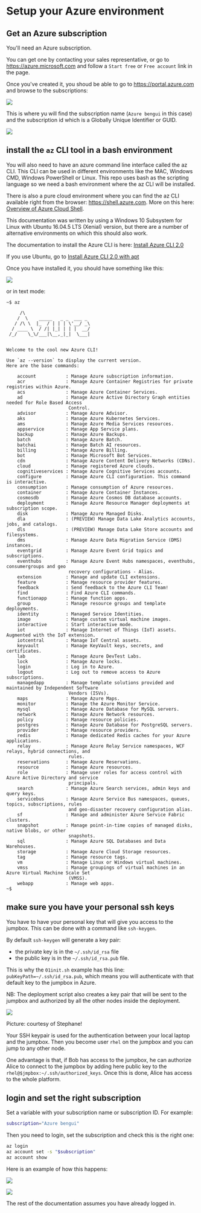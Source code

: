 # Setup your Azure environment

## Get an Azure subscription

You'll need an Azure subscription. 

You can get one by contacting your sales representative, or go to <https://azure.microsoft.com> and follow a `Start free` or `Free account` link in the page. 

Once you've created it, you shoud be able to go to <https://portal.azure.com> and browse to the subscriptions:

![](img/azure001.png)

This is where yu will find the subscription name (`Azure bengui` in this case) and the subscription id which is a Globally Unique Identifier or GUID.

![](img/azure002.png)


## install the `az` CLI tool in a bash environment

You will also need to have an azure command line interface called the az CLI. This CLI can be used in different environments like the MAC, Windows CMD, Windows PowerShell or Linux. This repo uses bash as the scripting language so we need a bash environment where the az CLI will be installed. 

There is also a pure cloud environment where you can find the az CLI available right from the browser: <https://shell.azure.com>. More on this here: [Overview of Azure Cloud Shell](https://docs.microsoft.com/en-us/azure/cloud-shell/overview).

This documentation was written by using a Windows 10 Subsystem for Linux with Ubuntu 16.04.5 LTS (Xenial) version, but there are a number of alternative environments on which this should also work. 

The documentation to install the Azure CLI is here: [Install Azure CLI 2.0](https://docs.microsoft.com/en-us/cli/azure/install-azure-cli?view=azure-cli-latest)

If you use Ubuntu, go to [Install Azure CLI 2.0 with apt](https://docs.microsoft.com/en-us/cli/azure/install-azure-cli-apt?view=azure-cli-latest)

Once you have installed it, you should have something like this:

![](img/azure003.png)


or in text mode:

```
~$ az

     /\
    /  \    _____   _ _  ___ _
   / /\ \  |_  / | | | \'__/ _\
  / ____ \  / /| |_| | | |  __/
 /_/    \_\/___|\__,_|_|  \___|


Welcome to the cool new Azure CLI!

Use `az --version` to display the current version.
Here are the base commands:

    account           : Manage Azure subscription information.
    acr               : Manage Azure Container Registries for private registries within Azure.
    acs               : Manage Azure Container Services.
    ad                : Manage Azure Active Directory Graph entities needed for Role Based Access
                       Control.
    advisor           : Manage Azure Advisor.
    aks               : Manage Azure Kubernetes Services.
    ams               : Manage Azure Media Services resources.
    appservice        : Manage App Service plans.
    backup            : Manage Azure Backups.
    batch             : Manage Azure Batch.
    batchai           : Manage Batch AI resources.
    billing           : Manage Azure Billing.
    bot               : Manage Microsoft Bot Services.
    cdn               : Manage Azure Content Delivery Networks (CDNs).
    cloud             : Manage registered Azure clouds.
    cognitiveservices : Manage Azure Cognitive Services accounts.
    configure         : Manage Azure CLI configuration. This command is interactive.
    consumption       : Manage consumption of Azure resources.
    container         : Manage Azure Container Instances.
    cosmosdb          : Manage Azure Cosmos DB database accounts.
    deployment        : Manage Azure Resource Manager deployments at subscription scope.
    disk              : Manage Azure Managed Disks.
    dla               : (PREVIEW) Manage Data Lake Analytics accounts, jobs, and catalogs.
    dls               : (PREVIEW) Manage Data Lake Store accounts and filesystems.
    dms               : Manage Azure Data Migration Service (DMS) instances.
    eventgrid         : Manage Azure Event Grid topics and subscriptions.
    eventhubs         : Manage Azure Event Hubs namespaces, eventhubs, consumergroups and geo
                       recovery configurations - Alias.
    extension         : Manage and update CLI extensions.
    feature           : Manage resource provider features.
    feedback          : Send feedback to the Azure CLI Team!
    find              : Find Azure CLI commands.
    functionapp       : Manage function apps.
    group             : Manage resource groups and template deployments.
    identity          : Managed Service Identities.
    image             : Manage custom virtual machine images.
    interactive       : Start interactive mode.
    iot               : Manage Internet of Things (IoT) assets. Augmented with the IoT extension.
    iotcentral        : Manage IoT Central assets.
    keyvault          : Manage KeyVault keys, secrets, and certificates.
    lab               : Manage Azure DevTest Labs.
    lock              : Manage Azure locks.
    login             : Log in to Azure.
    logout            : Log out to remove access to Azure subscriptions.
    managedapp        : Manage template solutions provided and maintained by Independent Software
                       Vendors (ISVs).
    maps              : Manage Azure Maps.
    monitor           : Manage the Azure Monitor Service.
    mysql             : Manage Azure Database for MySQL servers.
    network           : Manage Azure Network resources.
    policy            : Manage resource policies.
    postgres          : Manage Azure Database for PostgreSQL servers.
    provider          : Manage resource providers.
    redis             : Manage dedicated Redis caches for your Azure applications.
    relay             : Manage Azure Relay Service namespaces, WCF relays, hybrid connections, and
                       rules.
    reservations      : Manage Azure Reservations.
    resource          : Manage Azure resources.
    role              : Manage user roles for access control with Azure Active Directory and service
                       principals.
    search            : Manage Azure Search services, admin keys and query keys.
    servicebus        : Manage Azure Service Bus namespaces, queues, topics, subscriptions, rules
                       and geo-disaster recovery configuration alias.
    sf                : Manage and administer Azure Service Fabric clusters.
    snapshot          : Manage point-in-time copies of managed disks, native blobs, or other
                       snapshots.
    sql               : Manage Azure SQL Databases and Data Warehouses.
    storage           : Manage Azure Cloud Storage resources.
    tag               : Manage resource tags.
    vm                : Manage Linux or Windows virtual machines.
    vmss              : Manage groupings of virtual machines in an Azure Virtual Machine Scale Set
                       (VMSS).
    webapp            : Manage web apps.
~$

```

## make sure you have your personal ssh keys

You have to have your personal key that will give you access to the jumpbox. This can be done with a command like `ssh-keygen`.

By default `ssh-keygen` will generate a key pair: 
- the private key is in the `~/.ssh/id_rsa` file
- the public key is in the `~/.ssh/id_rsa.pub` file.

This is why the `01init.sh` example has this line: `pubKeyPath=~/.ssh/id_rsa.pub`, which means you will authenticate with that default key to the jumpbox in Azure.

NB: The deployment script also creates a key pair that will be sent to the jumpbox and authorized by all the other nodes inside the deployment.

![](img/ssh001.png)

Picture: courtesy of Stephane!

Your SSH keypair is used for the authentication between your local laptop and the jumpbox. 
Then you become user `rhel` on the jumpbox and you can jump to any other node.

One advantage is that, if Bob has access to the jumpbox, he can authorize Alice to connect to the jumpbox by adding here public key to the `rhel@$jmpbox:~/.ssh/authorized_keys`.
Once this is done, Alice has access to the whole platform.

## login and set the right subscription

Set a variable with your subscription name or subscription ID. For example: 

```bash
subscription="Azure bengui"
```

Then you need to login, set the subscription and check this is the right one:

```bash
az login
az account set -s "$subscription"
az account show
```

Here is an example of how this happens:

![](img/azure004.png)

![](img/azure005.png)

The rest of the documentation assumes you have already logged in.
